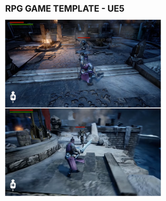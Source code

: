 # RPG GAME TEMPLATE - UE5

![Image](https://raw.githubusercontent.com/hasan-reis/RPG-GAME-UE5/refs/heads/main/Screenshots/Screenshot%202024-10-14%20123918.png)
![Image](https://raw.githubusercontent.com/hasan-reis/RPG-GAME-UE5/refs/heads/main/Screenshots/Screenshot%202024-10-14%20123734.png)
